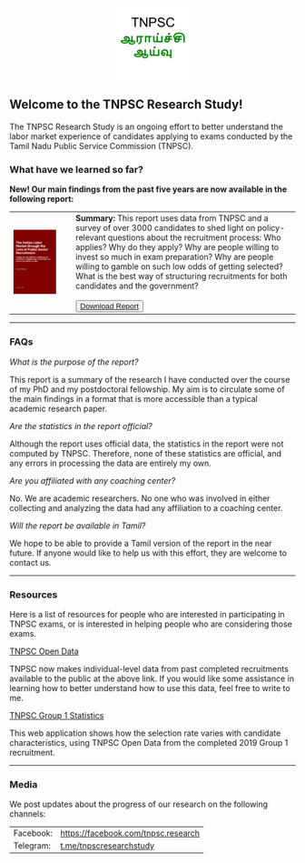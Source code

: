 <center>
 <img style="width:25%;height:auto;" src="files/photo/tnpsc-research.png">
</center>

## Welcome to the TNPSC Research Study!

The TNPSC Research Study is an ongoing effort to better understand the labor market experience of candidates applying to exams conducted by the Tamil Nadu Public Service Commission (TNPSC).

### What have we learned so far?

<b>New! Our main findings from the past five years are now available in the following report:</b>
<table class="report">
  <tr class="report">
    <td class="report"><img src="/files/report/cover.PNG"></td>
    <td style="height:auto; width:4%;border-bottom: none;border-top: none;"></td>	
    <td class="report"><b>Summary:</b>  This report uses data from TNPSC and a survey of over 3000 candidates to shed light on policy-relevant questions about the recruitment process: Who applies? Why do they apply? Why are people willing to invest so much in exam preparation? Why are people willing to gamble on such low odds of getting selected? What is the best way of structuring recruitments for both candidates and the government?
	<br/>
	<br/>
	<button class="btn"><i class="fa fa-download"></i><a href="/files/report/tnpsc-report.pdf" download>  Download Report  </a></button>
	</td>
  </tr>
</table>

<hr>

### FAQs

<div>
<p class="faq-item"><i>What is the purpose of the report?</i></p>
<p>This report is a summary of the research I have conducted over the course of my PhD and my postdoctoral fellowship. My aim is to circulate some of the main findings in a format that is more accessible than a typical academic research paper.</p>
</div>
<div>
<p class="faq-item"><i>Are the statistics in the report official?</i></p>
<p>Although the report uses official data, the statistics in the report were not computed by TNPSC. Therefore, none of these statistics are official, and any errors in processing the data are entirely my own.</p>
</div>
<div>
<p class="faq-item"><i>Are you affiliated with any coaching center?</i></p>
<p>No. We are academic researchers. No one who was involved in either collecting and analyzing the data had any affiliation to a coaching center.</p>
</div>
<div>
<p class="faq-item"><i>Will the report be available in Tamil?</i></p>
<p>We hope to be able to provide a Tamil version of the report in the near future. If anyone would like to help us with this effort, they are welcome to contact us.</p>
</div>

<hr>

### Resources

Here is a list of resources for people who are interested in participating in TNPSC exams, or is interested in helping people who are considering those exams.

<a href="https://tnpsc.gov.in/English/OpenDataPolicy.aspx">TNPSC Open Data</a>

TNPSC now makes individual-level data from past completed recruitments available to the public at the above link. If you would like some assistance in learning how to better understand how to use this data, feel free to write to me.

<a href="https://tnpsc-research.shinyapps.io/group1-stats/">TNPSC Group 1 Statistics</a>

This web application shows how the selection rate varies with candidate characteristics, using TNPSC Open Data from the completed 2019 Group 1 recruitment.

<hr>

### Media

We post updates about the progress of our research on the following channels:

<table>
<tr><td>Facebook:</td><td><a href="https://facebook.com/tnpsc.research">https://facebook.com/tnpsc.research</a> </td></tr>
<tr><td>Telegram:</td><td><a href="https://t.me/tnpscresearchstudy">t.me/tnpscresearchstudy</a></td></tr>
</table>